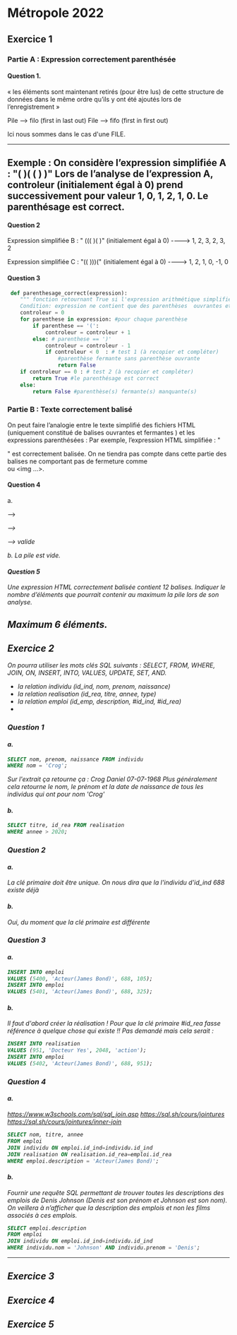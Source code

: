 # Métropole 2022

## Exercice 1

### Partie A : Expression correctement parenthésée 

#### Question 1.
« les éléments sont maintenant retirés (pour être lus) de cette structure de données
dans le même ordre qu’ils y ont été ajoutés lors de l’enregistrement »

Pile --> filo (first in last out)
File --> fifo (first in first out)

Ici nous sommes dans le cas d'une FILE.

-----------------------------
Exemple : On considère l’expression simplifiée A : "( )( ( ) )" 
Lors de l’analyse de l’expression A, controleur (initialement égal à 0)
prend successivement pour valeur 1, 0, 1, 2, 1, 0. Le parenthésage est correct. 
----------------------------

#### Question 2

Expression simplifiée B : " ((( )( )"
(initialement égal à 0)
----> 1, 2, 3, 2, 3, 2

Expression simplifiée C : "(( )))("
(initialement égal à 0)
----> 1, 2, 1, 0, -1, 0

#### Question 3
```Python
 def parenthesage_correct(expression):
    """ fonction retournant True si l'expression arithmétique simplifiée (str) est correctement parenthésée, False  sinon. 
    Condition: expression ne contient que des parenthèses  ouvrantes et fermantes """
    controleur = 0 
    for parenthese in expression: #pour chaque parenthèse
        if parenthese == '(': 
            controleur = controleur + 1 
        else: # parenthese == ')' 
            controleur = controleur - 1 
            if controleur < 0  : # test 1 (à recopier et compléter)
                #parenthèse fermante sans parenthèse ouvrante 
                return False
    if controleur == 0 : # test 2 (à recopier et compléter) 
        return True #le parenthésage est correct 
    else:    
        return False #parenthèse(s) fermante(s) manquante(s)
```
### Partie B : Texte correctement balisé 

On peut faire l’analogie entre le texte simplifié des fichiers HTML (uniquement constitué de balises ouvrantes <nom>
et fermantes </nom>) et les expressions parenthésées : 
Par exemple, l’expression HTML simplifiée : 
"<p><strong><em></em></strong></p>" est correctement balisée. 
On ne tiendra pas compte dans cette partie des balises ne comportant pas de fermeture comme <br> ou <img …>.  

#### Question 4
<p><em></em></p>

a.
<p>  -->  <p><em> --> <p> --> valide

b. La pile est vide.

#### Question 5

Une expression HTML correctement balisée contient 12 balises.
Indiquer le nombre d’éléments que pourrait contenir au maximum la pile lors de son analyse.

<b1><b2><b3><b4><b5><b6></b6></b5></b4></b3></b2></b1>
Maximum 6 éléments.
--------------------------------------------------------------------------------------------------------------

## Exercice 2

On pourra utiliser les mots clés SQL suivants :
SELECT, FROM, WHERE, JOIN, ON, INSERT, INTO, VALUES, UPDATE, SET, AND. 

- la relation individu (id_ind, nom, prenom, naissance)
- la relation realisation (id_rea, titre, annee, type)
- la relation emploi (id_emp, description, #id_ind, #id_rea)
- 
### Question 1

#### a.

```sql
SELECT nom, prenom, naissance FROM individu 
WHERE nom = 'Crog'; 
```
Sur l'extrait ça retourne ça :
Crog Daniel 07-07-1968
Plus généralement cela retourne le nom, le prénom et la date de naissance de tous les individus qui ont pour nom 'Crog'

#### b.
```sql
SELECT titre, id_rea FROM realisation 
WHERE annee > 2020;
```

### Question 2

#### a.

La clé primaire doit être unique. On nous dira que la l'individu d'id_ind 688 existe déjà

#### b.

Oui, du moment que la clé primaire est différente

### Question 3

#### a.

```sql
INSERT INTO emploi 
VALUES (5400, 'Acteur(James Bond)', 688, 105); 
INSERT INTO emploi 
VALUES (5401, 'Acteur(James Bond)', 688, 325);
```
#### b.
Il faut d'abord créer la réalisation ! Pour que la clé primaire #id_rea fasse référence à quelque chose qui existe !!
Pas demandé mais cela serait :
```sql
INSERT INTO realisation 
VALUES (951, 'Docteur Yes', 2048, 'action'); 
INSERT INTO emploi 
VALUES (5402, 'Acteur(James Bond)', 688, 951);
```

### Question 4

#### a.
https://www.w3schools.com/sql/sql_join.asp
https://sql.sh/cours/jointures
https://sql.sh/cours/jointures/inner-join

```sql
SELECT nom, titre, annee 
FROM emploi 
JOIN individu ON emploi.id_ind=individu.id_ind
JOIN realisation ON realisation.id_rea=emploi.id_rea
WHERE emploi.description = 'Acteur(James Bond)';
```
#### b.
Fournir une requête SQL permettant de trouver toutes les descriptions des
emplois de Denis Johnson (Denis est son prénom et Johnson est son nom).
On veillera à n’afficher que la description des emplois et non les films associés à ces emplois.


```sql
SELECT emploi.description
FROM emploi 
JOIN individu ON emploi.id_ind=individu.id_ind
WHERE individu.nom = 'Johnson' AND individu.prenom = 'Denis';
```

-----------------------------------------------------------------------------------------------------------------------

## Exercice 3





## Exercice 4







## Exercice 5
